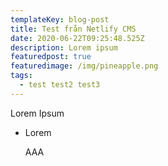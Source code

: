 ```yaml
---
templateKey: blog-post
title: Test från Netlify CMS
date: 2020-06-22T09:25:48.525Z
description: Lorem ipsum
featuredpost: true
featuredimage: /img/pineapple.png
tags:
  - test test2 test3
---
```

Lorem Ipsum

* Lorem

  AAA